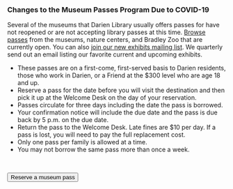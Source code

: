 <div class="row">
<div class="col-md-8">

### Changes to the Museum Passes Program Due to COVID-19
Several of the museums that Darien Library usually offers passes for have not reopened or are not accepting library passes at this time. [Browse passes](https://dar.to/3EkHtGi "Browse passes") from the museums, nature centers, and Bradley Zoo that are currently open. You can also [join our new exhibits mailing list](https://dar.to/2HWImat "Join mailing list"). We quarterly send out an email listing our favorite current and upcoming exhibits. 

* These passes are on a first-come, first-served basis to Darien residents, those who work in Darien, or a Friend at the $300 level who are age 18 and up.
* Reserve a pass for the date before you will visit the destination and then pick it up at the Welcome Desk on the day of your reservation. 
* Passes circulate for three days including the date the pass is borrowed. 
* Your confirmation notice will include the due date and the pass is due back by 5 p.m. on the due date.
* Return the pass to the Welcome Desk. Late fines are $10 per day. If a pass is lost, you will need to pay the full replacement cost. 
* Only one pass per family is allowed at a time. 
* You may not borrow the same pass more than once a week.
<br />
</div>
<div class="col-md-4">

<a href="https://dar.to/3EkHtGi"><button class="btn-u btn-u-lg btn-u-dark-blue btn-block" type="button">Reserve a museum pass</button></a>

</div>
</div>